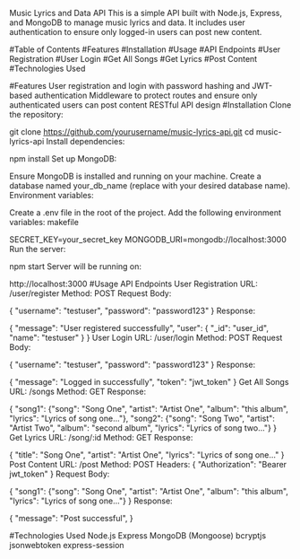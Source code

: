 Music Lyrics and Data API
This is a simple API built with Node.js, Express, and MongoDB to manage music lyrics and data. It includes user authentication to ensure only logged-in users can post new content.

#Table of Contents
#Features
#Installation
#Usage
#API Endpoints
#User Registration
#User Login
#Get All Songs
#Get Lyrics
#Post Content
#Technologies Used

#Features
User registration and login with password hashing and JWT-based authentication
Middleware to protect routes and ensure only authenticated users can post content
RESTful API design
#Installation
Clone the repository:

git clone https://github.com/yourusername/music-lyrics-api.git
cd music-lyrics-api
Install dependencies:

npm install
Set up MongoDB:

Ensure MongoDB is installed and running on your machine.
Create a database named your_db_name (replace with your desired database name).
Environment variables:

Create a .env file in the root of the project.
Add the following environment variables:
makefile

SECRET_KEY=your_secret_key
MONGODB_URI=mongodb://localhost:3000
Run the server:

npm start
Server will be running on:

http://localhost:3000
#Usage
API Endpoints
User Registration
URL: /user/register
Method: POST
Request Body:

{
  "username": "testuser",
  "password": "password123"
}
Response:

{
  "message": "User registered successfully",
  "user": {
    "_id": "user_id",
    "name": "testuser"
  }
}
User Login
URL: /user/login
Method: POST
Request Body:

{
  "username": "testuser",
  "password": "password123"
}
Response:

{
  "message": "Logged in successfully",
  "token": "jwt_token"
}
Get All Songs
URL: /songs
Method: GET
Response:

{
  "song1": {"song": "Song One", "artist": "Artist One", "album": "this album", "lyrics": "Lyrics of song one..."},
  "song2": {"song": "Song Two", "artist": "Artist Two", "album": "second album", "lyrics": "Lyrics of song two..."}
}
Get Lyrics
URL: /song/:id
Method: GET
Response:

{
  "title": "Song One",
  "artist": "Artist One",
  "lyrics": "Lyrics of song one..."
}
Post Content
URL: /post
Method: POST
Headers:
{
  "Authorization": "Bearer jwt_token"
}
Request Body:

{
  "song1": {"song": "Song One", "artist": "Artist One", "album": "this album", "lyrics": "Lyrics of song one..."}
}
Response:

{
  "message": "Post successful",
}

#Technologies Used
Node.js
Express
MongoDB (Mongoose)
bcryptjs
jsonwebtoken
express-session
